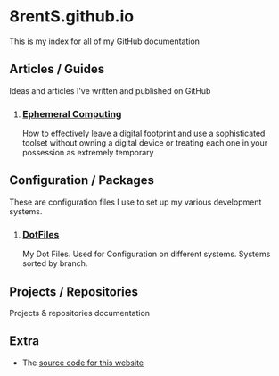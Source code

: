 # 8rentS.github.io

This is my index for all of my GitHub documentation

## Articles / Guides

Ideas and articles I've written and published on GitHub

1. ### [Ephemeral Computing](ephemeral-computing/)
   How to effectively leave a digital footprint and use a sophisticated toolset without owning a digital device or treating each one in your possession as extremely temporary 

## Configuration / Packages

These are configuration files I use to set up my various development systems.

1. ### [DotFiles](DotFiles/)
    My Dot Files. Used for Configuration on different systems. Systems sorted by branch.
    
## Projects / Repositories

Projects & repositories documentation

## Extra

- The [source code for this website](https://github.com/8rentS/8rentS.github.io)



